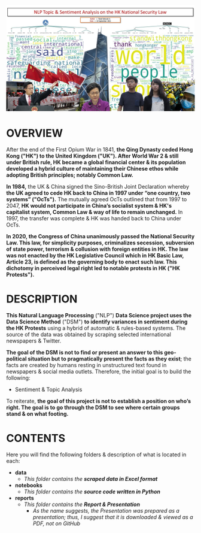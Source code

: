 ![alt text](https://github.com/sobcza11/NLP_HK_Security_Law/blob/main/_supporting/READ%20ME_HK.jpg)
# OVERVIEW
After the end of the First Opium War in 1841, **the Qing Dynasty ceded Hong Kong ("HK") to the United Kingdom ("UK"). After World War 2 & still under British rule, HK became a global financial center & its population developed a hybrid culture of maintaining their Chinese ethos while adopting British principles; notably Common Law.** 

**In 1984,** the UK & China signed the Sino-British Joint Declaration whereby **the UK agreed to cede HK back to China in 1997 under “one country, two systems” ("OcTs").** The mutually agreed OcTs outlined that from 1997 to 2047, **HK would not participate in China’s socialist system & HK's capitalist system, Common Law & way of life to remain unchanged.** In 1997, the transfer was complete & HK was handed back to China under OcTs.

**In 2020, the Congress of China unanimously passed the National Security Law. This law, for simplicity purposes, criminalizes secession, subversion of state power, terrorism & collusion with foreign entities in HK. The law was not enacted by the HK Legislative Council which in HK Basic Law, Article 23, is defined as the governing body to enact such law. This dichotomy in perceived legal right led to notable protests in HK ("HK Protests").**


# DESCRIPTION
<b>This Natural Language Processing</b> ("NLP") <b>Data Science project uses the Data Science Method</b> ("DSM") <b>to identify variances in sentiment during the HK Protests</b> using a hybrid of automatic & rules-based systems. The source of the data was obtained by scraping selected international newspapers & Twitter.  

<b>The goal of the DSM is not to find or present an answer to this geo-political situation but to pragmatically present the facts as they exist</b>; the facts are created by humans resting in unstructured text found in newspapers & social media outlets. Therefore, the initial goal is to build the following: 

   * Sentiment & Topic Analysis

To reiterate, <b>the goal of this project is not to establish a position on who’s right. The goal is to go through the DSM to see where certain groups stand & on what footing.</b>

# CONTENTS
Here you will find the following folders & description of what is located in each:
   * <b>data</b>
     * <i>This folder contains the <b>scraped data in Excel format</b></i>
   * <b>notebooks</b>
     *  <i>This folder contains the <b>source code written in Python</b></i>
   * <b>reports</b>
     * <i>This folder contains the <b>Report & Presentation</b></i>
       * <i>As the name suggests, the Presentation was prepared as a presentation; thus, I suggest that it is downloaded & viewed as a PDF, not on GitHub</i>
